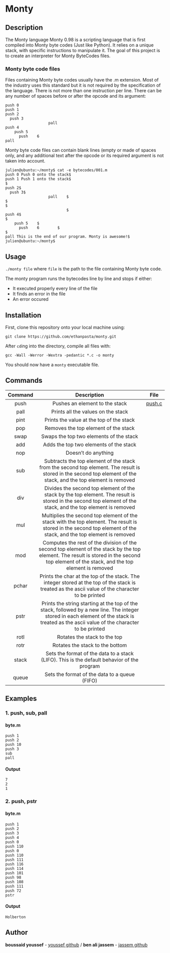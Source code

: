 # Monty

## Description
The Monty language
Monty 0.98 is a scripting language that is first compiled into Monty byte codes (Just like Python). It relies on a unique stack, with specific instructions to manipulate it. The goal of this project is to create an interpreter for Monty ByteCodes files.

### Monty byte code files

Files containing Monty byte codes usually have the .m extension. Most of the industry uses this standard but it is not required by the specification of the language. There is not more than one instruction per line. There can be any number of spaces before or after the opcode and its argument:
```
push 0
push 1
push 2
  push 3
                   pall
push 4
    push 5
      push    6
pall
```
Monty byte code files can contain blank lines (empty or made of spaces only, and any additional text after the opcode or its required argument is not taken into account.
```
julien@ubuntu:~/monty$ cat -e bytecodes/001.m
push 0 Push 0 onto the stack$
push 1 Push 1 onto the stack$
$
push 2$
  push 3$
                   pall    $
$
$
                           $
push 4$
$
    push 5    $
      push    6        $
$
pall This is the end of our program. Monty is awesome!$
julien@ubuntu:~/monty$
```
## Usage
`./monty file` where `file` is the path to the file containing Monty byte code.

The monty program runs the bytecodes line by line and stops if either:
 - It executed properly every line of the file
 - It finds an error in the file
 - An error occured

## Installation
First, clone this repository onto your local machine using:
```
git clone https://github.com/ethanpasta/monty.git
```
After `cd`ing into the directory, compile all files with:
```
gcc -Wall -Werror -Wextra -pedantic *.c -o monty
```
You should now have a `monty` executable file.
## Commands
| Command |                                                                                        Description                                                                                       |                                  File                                  |
|:-------:|:----------------------------------------------------------------------------------------------------------------------------------------------------------------------------------------:|:-:|
|   push  |                                                                              Pushes an element to the stack                                                                              | [push.c](https://github.com/youssefboussaid/monty/blob/master/push.c)  |
|   pall  |                                                                            Prints all the values on the stack                                                                            |   |
|   pint  |                                                                         Prints the value at the top of the stack                                                                         |   |
|   pop   |                                                                           Removes the top element of the stack                                                                           |   |
|   swap  |                                                                          Swaps the top two elements of the stack                                                                         |   |
|   add   |                                                                          Adds the top two elements of the stack                                                                          |   |
|   nop   |                                                                                    Doesn’t do anything                                                                                   |   |
|   sub   |              Subtracts the top element of the stack from the second top element. The result is stored in the second top element of the stack, and the top element is removed             |   |
|   div   |                Divides the second top element of the stack by the top element. The result is stored in the second top element of the stack, and the top element is removed               |   |
|   mul   |             Multiplies the second top element of the stack with the top element. The result is stored in the second top element of the stack, and the top element is removed             |   |
|   mod   | Computes the rest of the division of the second top element of the stack by the top element. The result is stored in the second top element of the stack, and the top element is removed |   |
|  pchar  |                     Prints the char at the top of the stack. The integer stored at the top of the stack is treated as the ascii value of the character to be printed                     |   |
|   pstr  | Prints the string starting at the top of the stack, followed by a new line. The integer stored in each element of the stack is treated as the ascii value of the character to be printed |   |
|   rotl  |                                                                               Rotates the stack to the top                                                                               |   |
|   rotr  |                                                                              Rotates the stack to the bottom                                                                             |   |
|  stack  |                                                Sets the format of the data to a stack (LIFO). This is the default behavior of the program                                                |   |
|  queue  |                                                                       Sets the format of the data to a queue (FIFO)                                                                      |   |


## Examples
### 1. push, sub, pall
#### byte.m
```
push 1
push 2
push 10
push 3
sub
pall
```
#### Output
```
7
2
1
```

### 2. push, pstr
#### byte.m
```
push 1
push 2
push 3
push 4
push 0
push 110
push 0
push 110
push 111
push 116
push 114
push 101
push 98
push 108
push 111
push 72
pstr
```
#### Output
```
Holberton
```

## Author
**boussaid youssef** - [youssef github](https://github.com/youssefboussaid)
/
**ben ali jassem** - [jassem github](https://github.com/jassemb)
